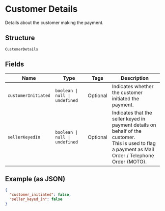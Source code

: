<!-- Optimized: 2025-10-06 -->
<!-- RPM: 1.6.2.1.1.6.2.1_customer-details_20251006 -->
<!-- Session: E2E RPM DNA Application -->
<!-- AOM: RND (Reggie & Dro) -->
<!-- COI: TECHNOLOGY -->
<!-- RPM: HIGH -->
<!-- ACTION: BUILD -->


# Customer Details

Details about the customer making the payment.

## Structure

`CustomerDetails`

## Fields

| Name | Type | Tags | Description |
|  --- | --- | --- | --- |
| `customerInitiated` | `boolean \| null \| undefined` | Optional | Indicates whether the customer initiated the payment. |
| `sellerKeyedIn` | `boolean \| null \| undefined` | Optional | Indicates that the seller keyed in payment details on behalf of the customer.<br>This is used to flag a payment as Mail Order / Telephone Order (MOTO). |

## Example (as JSON)

```json
{
  "customer_initiated": false,
  "seller_keyed_in": false
}
```
